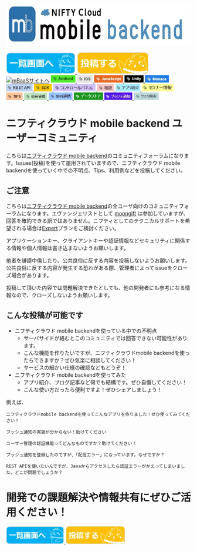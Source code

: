 
<a href="http://mb.cloud.nifty.com/"><img src="img/HEADER2.jpg" alt="" width="700" height="110" border="0" /></a>

<a href="../../issues?q=">
  <img src="img/ichirantokou.JPG" alt="一覧" height="60" border="0" />
</a>
<a href="../../issues/new">
  <img src="img/shinkitokou.JPG" alt="新規" height="60" border="0" />
</a> 
<!--HubSpot Call-to-Action Code -->
<span class="hs-cta-wrapper" id="hs-cta-wrapper-01678b9d-6a07-4d17-b97b-de355f2973a3">
    <span class="hs-cta-node hs-cta-01678b9d-6a07-4d17-b97b-de355f2973a3" id="hs-cta-01678b9d-6a07-4d17-b97b-de355f2973a3">
        <a href="http://cta-redirect.hubspot.com/cta/redirect/319131/01678b9d-6a07-4d17-b97b-de355f2973a3" ><img class="hs-cta-img" id="hs-cta-img-01678b9d-6a07-4d17-b97b-de355f2973a3" style="border-width:0px;" src="https://no-cache.hubspot.com/cta/default/319131/01678b9d-6a07-4d17-b97b-de355f2973a3.png"  alt="mBaaSサイトへ"/></a>
    </span>
    <script charset="utf-8" src="https://js.hscta.net/cta/current.js"></script>
    <script type="text/javascript">
        hbspt.cta.load(319131, '01678b9d-6a07-4d17-b97b-de355f2973a3');
    </script>
</span>
<!-- end HubSpot Call-to-Action Code -->

<a href="../../labels/Android">
  <img src="img/Android.JPG" alt="Android" height="20" border="0" />
</a>
<a href="../../labels/iOS">
  <img src="img/iOS.JPG" alt="iOS" height="20" border="0" />
</a> 
<a href="../../labels/JavaScript">
  <img src="img/Javascript.JPG" alt="JavaScript" height="20" border="0" />
</a>
<a href="../../labels/Unity">
  <img src="img/Unity.JPG" alt="Unity" height="20" border="0" />
</a>
<a href="../../labels/Monaca">
  <img src="img/Monaca.JPG" alt="Monaca" height="20" border="0" />
</a> 
<a href="../../labels/REST API">
  <img src="img/RestAPI.JPG" alt="REST API" height="20" border="0" />
</a>
<a href="../../labels/SDK">
  <img src="img/SDK.JPG" alt="SDK" height="20" border="0" />
</a> 
<a href="../../labels/コントロールパネル">
  <img src="img/ControlPanel.JPG" alt="コントロールパネル" height="20" border="0" />
</a>
<a href="../../labels/相談">
  <img src="img/soudan.JPG" alt="相談" height="20" border="0" />
</a>
<a href="../../labels/アプリ紹介">
  <img src="img/applishoukai.JPG" alt="アプリ紹介" height="20" border="0" />
</a>
<a href="../../labels/セミナー情報">
  <img src="img/semina.JPG" alt="セミナー" height="20" border="0" />
</a>
<a href="../../labels/TIPS">
  <img src="img/TIPS.JPG" alt="TIPS" height="20" border="0" />
</a>
<a href="../../labels/会員管理">
  <img src="img/User.JPG" alt="会員管理" height="20" border="0" />
</a>
<a href="../../labels/SNS連携">
  <img src="img/SNS.JPG" alt="SNS連携" height="20" border="0" />
</a>
<a href="../../labels/データストア">
  <img src="img/Datastore.JPG" alt="データストア" height="20" border="0" />
</a>
<a href="../../labels/プッシュ通知">
  <img src="img/Push.JPG" alt="プッシュ通知" height="20" border="0" />
</a>
<a href="../../labels/クエリ検索">
  <img src="img/Query.JPG" alt="クエリ検索" height="20" border="0" />
</a>


# ニフティクラウド mobile backend ユーザーコミュニティ

こちらは[ニフティクラウド mobile backend](http://mb.cloud.nifty.com/)のコミュニティフォーラムになります。Issues(投稿)を使って運用されていますので、ニフティクラウド mobile backendを使っていく中での不明点、Tips、利用例などを投稿してください。

## ご注意

こちらは[ニフティクラウド mobile backend](http://mb.cloud.nifty.com/)の全ユーザ向けのコミュニティフォーラムになります。エヴァンジェリストとして [moongift](https://github.com/moongift) は参加していますが、回答を確約できる訳ではありません。ニフティとしてのテクニカルサポートを希望される場合は[Expert](http://mb.cloud.nifty.com/price.htm)プランをご検討ください。

アプリケーションキー、クライアントキーや認証情報などセキュリティに関係する情報や個人情報は書き込まないようお願いします。

他者を誹謗中傷したり、公共良俗に反する内容を投稿しないようお願いします。公共良俗に反する内容が発生する恐れがある際、管理者によってissueをクローズ場合があります。

投稿して頂いた内容では問題解決できたとしても、他の開発者にも参考になる情報なので、クローズしないようお願いします。

## こんな投稿が可能です

- ニフティクラウド mobile backendを使っている中での不明点
  - サーバサイドが絡むとこのコミュニティでは回答できない可能性があります。
  - こんな機能を作りたいですが、ニフティクラウドmobile backendを使ったらできますか？ぜひ気楽に相談してください！
  - サービスの細かい仕様の確認などもどうぞ！
- ニフティクラウド mobile backendを使ってみた
  - アプリ紹介、ブログ記事など何でも結構です。ぜひ自慢してください！
  - こんな使い方だったら便利ですよ！ぜひシェアしましょう！

例えば、

```
ニフティクラウドmobile backendを使ってこんなアプリを作りました！ぜひ使ってみてください！
```

```
プッシュ通知の実装が分からない！助けてください
```

```
ユーザー管理の認証機能ってどんなものですか？助けてください！
```

```
プッシュ通知を登録したのですが、「配信エラー」になっています。なぜですか？
```

```
REST APIを使いたいんですが、Javaからアクセスしたら認証エラーがかえってしまいました、どこが問題でしょうか？
```

# 開発での課題解決や情報共有にぜひご活用ください！

<a href="../../issues?q=">
  <img src="img/ichirantokou.JPG" alt="一覧" height="50" border="0" />
</a>
<a href="../../issues/new">
  <img src="img/shinkitokou.JPG" alt="新規" height="50" border="0" />
</a>
